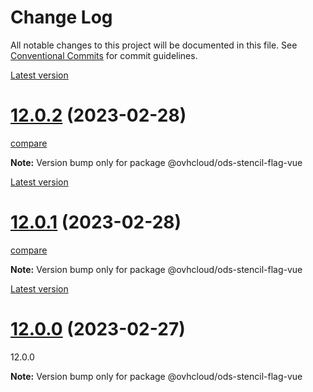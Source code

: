 # Change Log

All notable changes to this project will be documented in this file.
See [Conventional Commits](https://conventionalcommits.org) for commit guidelines.

[Latest version](https://ovhcloud.design/latest/?path=/docs/design-system-changelog--page)


# [12.0.2](https://ovhcloud.design/v12.0.2/?path=/docs/design-system-changelog--page) (2023-02-28)
[compare](https://github.com/ovh/design-system/compare/v12.0.1...v12.0.2)

**Note:** Version bump only for package @ovhcloud/ods-stencil-flag-vue





[Latest version](https://ovhcloud.design/latest/?path=/docs/design-system-changelog--page)


# [12.0.1](https://ovhcloud.design/v12.0.1/?path=/docs/design-system-changelog--page) (2023-02-28)
[compare](https://github.com/ovh/design-system/compare/v12.0.0...v12.0.1)

**Note:** Version bump only for package @ovhcloud/ods-stencil-flag-vue





[Latest version](https://ovhcloud.design/latest/?path=/docs/design-system-changelog--page)


# [12.0.0](https://ovhcloud.design/v12.0.0/?path=/docs/design-system-changelog--page) (2023-02-27)
12.0.0

**Note:** Version bump only for package @ovhcloud/ods-stencil-flag-vue

